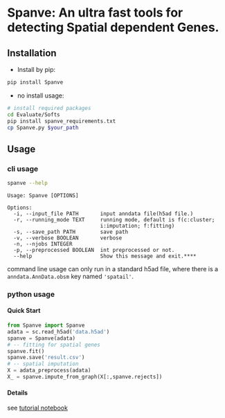 # Spanve: An ultra fast tools for detecting Spatial dependent Genes.

## Installation

- Install by pip:

```bash
pip install Spanve
```

- no install usage:

```bash
# install required packages
cd Evaluate/Softs
pip install spanve_requirements.txt
cp Spanve.py $your_path
```

## Usage

### cli usage

```bash
spanve --help
```

```
Usage: Spanve [OPTIONS]

Options:
  -i, --input_file PATH       input anndata file(h5ad file.)
  -r, --running_mode TEXT     running mode, default is f(c:cluster;
                              i:imputation; f:fitting)
  -s, --save_path PATH        save path
  -v, --verbose BOOLEAN       verbose
  -n, --njobs INTEGER
  -p, --preprocessed BOOLEAN  int preprocessed or not.
  --help                      Show this message and exit.****
```
command line usage can only run in a standard h5ad file, where there is a `anndata.AnnData.obsm` key named `'spatail'`.

### python usage

#### Quick Start

```python
from Spanve import Spanve
adata = sc.read_h5ad('data.h5ad')
spanve = Spanve(adata)
# -- fitting for spatial genes
spanve.fit()
spanve.save('result.csv')
# -- spatial imputation
X = adata_preprocess(adata)
X_ = spanve.impute_from_graph(X[:,spanve.rejects])
```

#### Details

see [tutorial notebook](tutorial.ipynb)